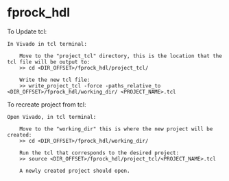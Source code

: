 # fprock_hdl


To Update tcl:

	In Vivado in tcl terminal:
	
		Move to the "project_tcl" directory, this is the location that the tcl file will be output to:
		>> cd <DIR_OFFSET>/fprock_hdl/project_tcl/
	
		Write the new tcl file:
		>> write_project_tcl -force -paths_relative_to <DIR_OFFSET>/fprock_hdl/working_dir/ <PROJECT_NAME>.tcl
		
To recreate project from tcl:

	Open Vivado, in tcl terminal:
	
		Move to the "working_dir" this is where the new project will be created:
		>> cd <DIR_OFFSET>/fprock_hdl/working_dir/
		
		Run the tcl that corresponds to the desired project:
		>> source <DIR_OFFSET>/fprock_hdl/project_tcl/<PROJECT_NAME>.tcl
		
		A newly created project should open.
